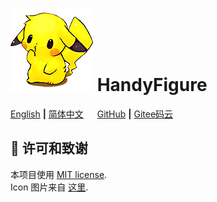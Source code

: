 # ![icon](icon.png) HandyFigure

[English](README.md) **|** [简体中文](README_CN.md) &emsp; [GitHub](https://github.com/xinntao/HandyFigure) **|** [Gitee码云](https://gitee.com/xinntao/HandyFigure)

## :scroll: 许可和致谢

本项目使用 [MIT license](./LICENSE).<br>
Icon 图片来自 [这里](https://weheartit.com/Dawnees/collections/110283216-pokemon).
